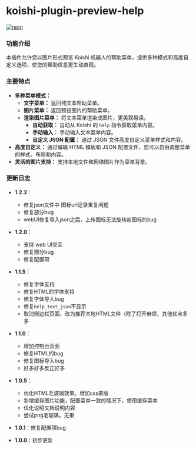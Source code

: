 
# koishi-plugin-preview-help

[![npm](https://img.shields.io/npm/v/koishi-plugin-preview-help?style=flat-square)](https://www.npmjs.com/package/koishi-plugin-preview-help)

  <h3>功能介绍</h3>
  <p>本插件允许您以图片形式预览 Koishi 机器人的帮助菜单，提供多种模式和高度自定义选项，使您的帮助信息更生动直观。</p>

  <h3>主要特点</h3>
  <ul>
    <li><strong>多种菜单模式：</strong>
      <ul>
        <li><strong>文字菜单：</strong> 返回纯文本帮助菜单。</li>
        <li><strong>图片菜单：</strong> 返回预设图片的帮助菜单。</li>
        <li><strong>渲染图片菜单：</strong> 将文本菜单渲染成图片，更美观易读。
          <ul>
            <li><strong>自动获取：</strong> 自动从 Koishi 的 <code>help</code> 指令获取菜单内容。</li>
            <li><strong>手动输入：</strong> 手动输入文本菜单内容。</li>
            <li><strong>自定义 JSON 配置：</strong> 通过 JSON 文件高度自定义菜单样式和内容。</li>
          </ul>
        </li>
      </ul>
    </li>
    <li><strong>高度自定义：</strong> 通过编辑 HTML 模板和 JSON 配置文件，您可以自由调整菜单的样式、布局和内容。</li>
    <li><strong>灵活的图片支持：</strong> 支持本地文件和网络图片作为菜单背景。</li>
  </ul>

### 更新日志

- **1.2.2**：
  - 修复json文件中 图标url记录重复问题
  - 修复部分bug
  - webUI修复导入json之后，上传图标无法旋转新图标的bug

- **1.2.0**：
  - 支持 web UI交互
  - 修复部分bug
  - 修复配置项


- **1.1.5**：
  - 修复字体支持
  - 修复HTML的字体支持
  - 修复字体导入bug
  - 修复`help_text_json`不显示
  - 取消侧边栏页面，改为推荐本地HTML文件（除了打开麻烦，其他优点多多


- **1.1.0**：
  - 增加控制台页面
  - 修复HTML的bug
  - 修复图标导入bug
  - 好多好多反正好多

- **1.0.5**：
  - 优化HTML毛玻璃效果。增加css蒙版
  - 新增缓存图片功能，配置菜单一致的情况下，使用缓存菜单
  - 优化说明文档说明内容
  - 尝试png毛玻璃，无果

- **1.0.1**：修复配置项bug

- **1.0.0**：初步更新